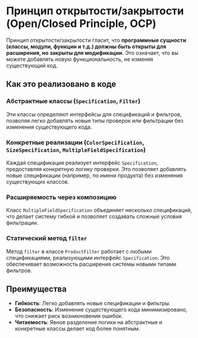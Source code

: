 # Принцип открытости/закрытости (Open/Closed Principle, OCP)

Принцип открытости/закрытости гласит, что **программные сущности (классы, модули, функции и т.д.) должны быть открыты для расширения, но закрыты для модификации**. Это означает, что вы можете добавлять новую функциональность, не изменяя существующий код.

## Как это реализовано в коде

### Абстрактные классы (`Specification`, `Filter`)

Эти классы определяют интерфейсы для спецификаций и фильтров, позволяя легко добавлять новые типы проверок или фильтрации без изменения существующего кода.

### Конкретные реализации (`ColorSpecification`, `SizeSpecification`, `MultipleFieldSpecification`)

Каждая спецификация реализует интерфейс `Specification`, предоставляя конкретную логику проверки. Это позволяет добавлять новые спецификации (например, по имени продукта) без изменения существующих классов.

### Расширяемость через композицию

Класс `MultipleFieldSpecification` объединяет несколько спецификаций, что делает систему гибкой и позволяет создавать сложные условия фильтрации.

### Статический метод `filter`

Метод `filter` в классе `ProductFilter` работает с любыми спецификациями, реализующими интерфейс `Specification`. Это обеспечивает возможность расширения системы новыми типами фильтров.

## Преимущества

- **Гибкость**: Легко добавлять новые спецификации и фильтры.
- **Безопасность**: Изменение существующего кода минимизировано, что снижает риск возникновения ошибок.
- **Читаемость**: Явное разделение логики на абстрактные и конкретные классы делает код более понятным.